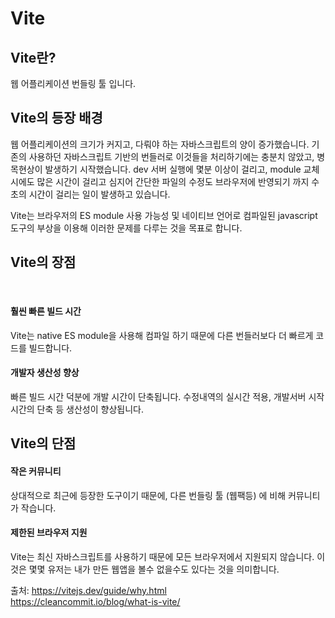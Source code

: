 Vite
===


## Vite란?

웹 어플리케이션 번들링 툴 입니다.


## Vite의 등장 배경

웹 어플리케이션의 크기가 커지고, 다뤄야 하는 자바스크립트의 양이 증가했습니다. 기존의 사용하던 자바스크립트 기반의 번들러로 이것들을 처리하기에는 충분치 않았고, 병목현상이 발생하기 시작했습니다. dev 서버 실행에 몇분 이상이 걸리고, module 교체시에도 많은 시간이 걸리고 심지어 간단한 파일의 수정도 브라우저에 반영되기 까지 수초의 시간이 걸리는 일이 발생하고 있습니다.

Vite는 브라우저의 ES module 사용 가능성 및 네이티브 언어로 컴파일된 javascript 도구의 부상을 이용해 이러한 문제를 다루는 것을 목표로 합니다.



## Vite의 장점

<br />

#### 훨씬 빠른 빌드 시간
Vite는 native ES module을 사용해 컴파일 하기 때문에 다른 번들러보다 더 빠르게 코드를 빌드합니다.


#### 개발자 생산성 향상
빠른 빌드 시간 덕분에 개발 시간이 단축됩니다. 수정내역의 실시간 적용, 개발서버 시작 시간의 단축 등 생산성이 향상됩니다.

## Vite의 단점
#### 작은 커뮤니티
상대적으로 최근에 등장한 도구이기 때문에, 다른 번들링 툴 (웹팩등) 에 비해 커뮤니티가 작습니다.

#### 제한된 브라우저 지원
Vite는 최신 자바스크립트를 사용하기 때문에 모든 브라우저에서 지원되지 않습니다. 이것은 몇몇 유저는 내가 만든 웹앱을 볼수 없을수도 있다는 것을 의미합니다.



출처:
https://vitejs.dev/guide/why.html
<br />
https://cleancommit.io/blog/what-is-vite/